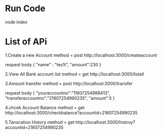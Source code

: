 # Run Code 
node index

# List of APi

1.Create a new Account
method = post
http://localhost:3000/createaccount

request body 
{
	"name" : "tes1t",
	"amount":230
}


2.View All Bank account list
method = get
http://localhost:3000/listall


3.Amount transfer
method = post
http://localhost:3000/transfer

request body
{
	"youraccountno":"11607254988413",
	"transferaccountno":"21607254990235",
	"amount":5
}

4.chcek Account Balance
method = get
http://localhost:3000/checkbalance?accountid=21607254990235


5.Tanscation History
method = get
http://localhost:3000/histroy?accountid=21607254990235

